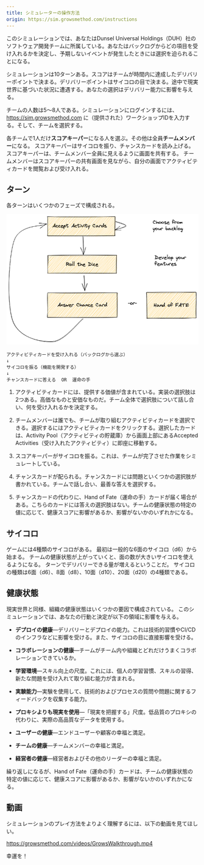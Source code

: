 ```yaml
---
title: シミュレーターの操作方法
origin: https://sim.growsmethod.com/instructions
---
```


<!-- Instructions -->

<!-- In this simulation, you are part of a software development team at Dunsel Universal Holdings, commonly referred to by the employees as “DUH.”  -->
<!-- You’ll make decisions about which work to accept from the backlog, and make choices when unexpected events occur. -->

このシミュレーションでは、あなたはDunsel Universal Holdings（DUH）社のソフトウェア開発チームに所属している。あなたはバックログからどの項目を受け入れるかを決定し、予期しないイベントが発生したときには選択を迫られることになる。

<!-- You have ten (10) turns. 
 !-- Your score depends on how many Delivery Points your team delivers in that time. 
 !-- You deliver points based on the roll of a dice.  -->
<!-- Along the way, you’ll encounter situations based on real world experiences. Your choices will impact your ability to deliver. -->

シミュレーションは10ターンある。スコアはチームが時間内に達成したデリバリーポイントで決まる。デリバリーポイントはサイコロの目で決まる。途中で現実世界に基づいた状況に遭遇する。あなたの選択はデリバリー能力に影響を与える。

<!-- Each team should have around 5-8 people. The first thing you need to do is pick a team name. You logon to the simulation at sim.growsmethod.com using the workshop id (which we will provide) and the team name. -->

チームの人数は5〜8人である。シミュレーションにログインするには、https://sim.growsmethod.com に（提供された）ワークショップIDを入力する。そして、チームを選択する。

<!-- On each team, choose one person to be the score keeper, everyone else will be team members.  -->
<!-- The score keeper rolls the dice and reads out Chance cards. 
 !-- The score keeper should share their screen 
 !-- 	so that all the team members can watch.  -->
<!-- Each team member will have their own screen to peruse and accept Activity Cards, and will watch the score keeper on the shared screen. -->

各チームで1人だけ**スコアキーパー**になる人を選ぶ。その他は全員**チームメンバー**になる。
スコアキーパーはサイコロを振り、チャンスカードを読み上げる。スコアキーパーは、チームメンバー全員に見えるように画面を共有する。
チームメンバーはスコアキーパーの共有画面を見ながら、自分の画面でアクティビティカードを閲覧および受け入れる。

<!-- Turns -->
## ターン

<!-- Each turn consists of several phases: -->
各ターンはいくつかのフェーズで構成される。

![Diagram of GROWS simulation turns](/images/GameFlow.png)

```
アクティビティカードを受け入れる（バックログから選ぶ）
↓
サイコロを振る（機能を開発する）
↓
チャンスカードに答える  OR  運命の手
```

<!-- Activity cards contain value to deliver. Each Activity Card has two implementation options: one expensive, one cheap. The whole team discusses the options and collectively decides what to accept. -->
1. アクティビティカードには、提供する価値が含まれている。実装の選択肢は2つある。高価なものと安価なものだ。チーム全体で選択肢について話し合い、何を受け入れるかを決定する。
<!-- Any team member can pick an Activity Card for the team to work on. You click on the Activity Card to accept it. The selected card is instantly moved from the Activity Pool to the Accepted Activities at the top of the window. -->
2. チームメンバーは誰でも、チームが取り組むアクティビティカードを選択できる。選択するにはアクティビティカードをクリックする。選択したカードは、Activity Pool（アクティビティの貯蔵庫）から画面上部にあるAccepted Activities（受け入れたアクティビティ）に即座に移動する。
<!-- The score keeper then rolls the dice. This simulates the work the team completed, which may be from 1 to the highest number on the dice. -->
3. スコアキーパーがサイコロを振る。これは、チームが完了させた作業をシミュレートしている。
<!-- A Chance Card is dealt. Each Chance Card poses a problem, with several potential answers to choose from. The team discusses and selects the best answer. -->
4. チャンスカードが配られる。チャンスカードには問題といくつかの選択肢が書かれている。チームで話し合い、最善な答えを選択する。
<!-- Instead of a Chance Card, you might receive a Hand of Fate card. There is no opportunity to provide any answer, your Health Scores will either be affected or not depending on specific values in your Team's Health factors. -->
5. チャンスカードの代わりに、Hand of Fate（運命の手）カードが届く場合がある。こちらのカードには答えの選択肢はない。チームの健康状態の特定の値に応じて、健康スコアに影響があるか、影響がないかのいずれかになる。

<!-- Dice -->
## サイコロ

<!-- There are four kinds of dice in the game.  -->
<!-- You start off with a common, six-sided dice, known as a “d6.” As your team gets healthier, 
 !-- you can use larger dice, which means you can deliver more per turn. The four possible dice are: -->

ゲームには4種類のサイコロがある。
最初は一般的な6面のサイコロ（d6）から始まる。
チームの健康状態が上がっていくと、面の数が大きいサイコロを使えるようになる。
ターンでデリバリーできる量が増えるということだ。
サイコロの種類は6面（d6）、8面（d8）、10面（d10）、20面（d20）の4種類である。


<!-- Health -->
## 健康状態

<!-- As in the real world, your organization’s overall health is composed of several separate factors.  -->
<!-- In this simulation, your actions and decisions affect overall health in these different areas: -->

現実世界と同様、組織の健康状態はいくつかの要因で構成されている。
このシミュレーションでは、あなたの行動と決定が以下の領域に影響を与える。

<!-- Deploy Health—Ability to deliver and deploy. This is influenced by technical habits, CI/CD infrastructure, and so on. This directly affects the size dice you can roll. -->
- **デプロイの健康**―デリバリーとデプロイの能力。これは技術的習慣やCI/CDのインフラなどに影響を受ける。また、サイコロの目に直接影響を受ける。
<!-- Collaborative Health—How well the team collaborates within itself and with the rest of the organization. -->
- **コラボレーションの健康**―チームがチーム内や組織とどれだけうまくコラボレーションできているか。
<!-- Learning Environment—A measure of skill improvement. This includes personal learning habits and skill acquisition, and ability to embrace and take on novel problems. -->
- **学習環境**―スキル向上の尺度。これには、個人の学習習慣、スキルの習得、新たな問題を受け入れて取り組む能力が含まれる。
<!-- Ability to do Experiments—Ability to use Experiments to gather feedback on technical and process-oriented questions and problems. -->
- **実験能力**―実験を使用して、技術的およびプロセスの質問や問題に関するフィードバックを収集する能力。
<!-- Using Acuals over Proxies—A measure of your “Grasp of Reality,” or use of actual, high-quality data instead of low-quality proxies. -->
- **プロキシよりも現実を使用**―「現実を把握する」尺度。低品質のプロキシの代わりに、実際の高品質なデータを使用する。
<!-- User Health—End user/customer happiness and satisfaction. -->
- **ユーザーの健康**―エンドユーザーや顧客の幸福と満足。
<!-- Team Health—Team member happiness and satisfaction. -->
- **チームの健康**―チームメンバーの幸福と満足。
<!-- Executive Health—Executive and other leadership happiness and satisfaction. -->
- **経営者の健康**―経営者およびその他のリーダーの幸福と満足。

<!-- Again, Hand of Fate cards may be disastrous or not affect your team at all depending on specific health values. -->
繰り返しになるが、Hand of Fate（運命の手）カードは、チームの健康状態の特定の値に応じて、健康スコアに影響があるか、影響がないかのいずれかになる。

<!-- Video Walkthrough -->
## 動画

<!-- Please watch the following walkthough to get a better sense of how to play the simulation: -->
シミュレーションのプレイ方法をよりよく理解するには、以下の動画を見てほしい。

<https://growsmethod.com/videos/GrowsWalkthrough.mp4>

<!-- Good luck! -->
幸運を！

<!-- ©2021-2023 The GROWS Method® Institute. All Rights Reserved. Unauthorized reproduction prohibited. -->
